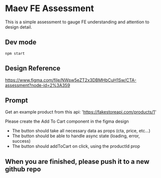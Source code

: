 # Maev FE Assessment

This is a simple assessment to gauge FE understanding and attention to design detail.


## Dev mode
`npm start`



## Design Reference
https://www.figma.com/file/NWsw5eZT2x3DBMHbCuH1Sw/CTA-assessment?node-id=2%3A359

## Prompt
Get an example product from this api: 'https://fakestoreapi.com/products/1'

Please create the Add To Cart component in the figma design

- The button should take all necessary data as props (cta, price, etc...)
- The button should be able to handle async state (loading, error, success)
- The button should addToCart on click, using the productId prop

## When you are finished, please push it to a new github repo
